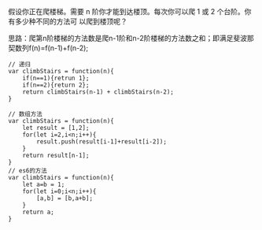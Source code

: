 假设你正在爬楼梯。需要 n 阶你才能到达楼顶。每次你可以爬 1 或 2 个台阶。你有多少种不同的方法可 以爬到楼顶呢？

思路：爬第n阶楼梯的方法数是爬n-1阶和n-2阶楼梯的方法数之和；即满足斐波那契数列f(n)=f(n-1)+f(n-2);

``` 
// 递归
var climbStairs = function(n){
	if(n==1){retrun 1};
	if(n==2){return 2};
	return climbStairs(n-1) + climbStairs(n-2);
}

// 数组方法
var climbStairs = function(n){
	let result = [1,2];
	for(let i=2,i<n;i++){
		result.push(result[i-1]+result[i-2]);
	}
	return result[n-1];
}
// es6的方法
var climbStairs = function(n){
	let a=b = 1;
	for(let i=0;i<n;i++){
		[a,b] = [b,a+b];	
	}
	return a;
}
```

